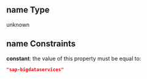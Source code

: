 ## name Type

unknown

## name Constraints

**constant**: the value of this property must be equal to:

```json
"sap-bigdataservices"
```
